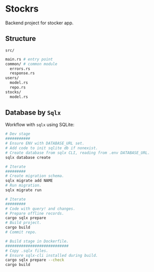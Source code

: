 # Stockrs

Backend project for stocker app.

## Structure

`src/`

```bash
main.rs # entry point
common/ # common module
  errors.rs
  response.rs
users/
  model.rs
  repo.rs
stocks/
  model.rs
```

## Database by `Sqlx`

Workflow with `sqlx` using SQLite:

```bash
# Dev stage
###########
# Ensure ENV with DATABASE_URL set.
# Add code to init sqlite db if nonexist.
# Create database from sqlx CLI, reading from .env DATABASE_URL.
sqlx database create

# Iterate
#########
# Create migration schema.
sqlx migrate add NAME
# Run migration.
sqlx migrate run

# Iterate
#########
# Code with query! and changes.
# Prepare offline records.
cargo sqlx prepare
# Build project.
cargo build
# Commit repo.

# Build stage in Dockerfile.
############################
# Copy .sqlx files.
# Ensure sqlx-cli installed during build.
cargo sqlx prepare --check
cargo build
```
